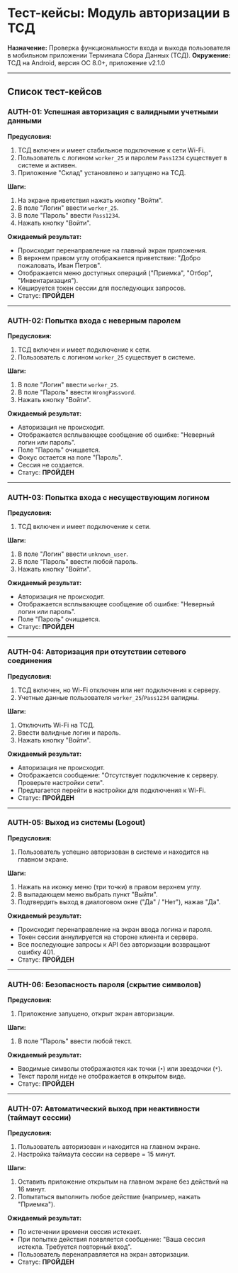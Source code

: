 # Тест-кейсы: Модуль авторизации в ТСД

**Назначение:** Проверка функциональности входа и выхода пользователя в мобильном приложении Терминала Сбора Данных (ТСД).
**Окружение:** ТСД на Android, версия ОС 8.0+, приложение v2.1.0

---

## Список тест-кейсов

### **AUTH-01: Успешная авторизация с валидными учетными данными**

**Предусловия:**
1. ТСД включен и имеет стабильное подключение к сети Wi-Fi.
2. Пользователь с логином `worker_25` и паролем `Pass1234` существует в системе и активен.
3. Приложение "Склад" установлено и запущено на ТСД.

**Шаги:**
1. На экране приветствия нажать кнопку "Войти".
2. В поле "Логин" ввести `worker_25`.
3. В поле "Пароль" ввести `Pass1234`.
4. Нажать кнопку "Войти".

**Ожидаемый результат:**
*   Происходит перенаправление на главный экран приложения.
*   В верхнем правом углу отображается приветствие: "Добро пожаловать, Иван Петров".
*   Отображается меню доступных операций ("Приемка", "Отбор", "Инвентаризация").
*   Кешируется токен сессии для последующих запросов.
*   Статус: **ПРОЙДЕН**

---

### **AUTH-02: Попытка входа с неверным паролем**

**Предусловия:**
1. ТСД включен и имеет подключение к сети.
2. Пользователь с логином `worker_25` существует в системе.

**Шаги:**
1. В поле "Логин" ввести `worker_25`.
2. В поле "Пароль" ввести `WrongPassword`.
3. Нажать кнопку "Войти".

**Ожидаемый результат:**
*   Авторизация не происходит.
*   Отображается всплывающее сообщение об ошибке: "Неверный логин или пароль".
*   Поле "Пароль" очищается.
*   Фокус остается на поле "Пароль".
*   Сессия не создается.
*   Статус: **ПРОЙДЕН**

---

### **AUTH-03: Попытка входа с несуществующим логином**

**Предусловия:**
1. ТСД включен и имеет подключение к сети.

**Шаги:**
1. В поле "Логин" ввести `unknown_user`.
2. В поле "Пароль" ввести любой пароль.
3. Нажать кнопку "Войти".

**Ожидаемый результат:**
*   Авторизация не происходит.
*   Отображается всплывающее сообщение об ошибке: "Неверный логин или пароль".
*   Поле "Пароль" очищается.
*   Статус: **ПРОЙДЕН**

---

### **AUTH-04: Авторизация при отсутствии сетевого соединения**

**Предусловия:**
1. ТСД включен, но Wi-Fi отключен или нет подключения к серверу.
2. Учетные данные пользователя `worker_25`/`Pass1234` валидны.

**Шаги:**
1. Отключить Wi-Fi на ТСД.
2. Ввести валидные логин и пароль.
3. Нажать кнопку "Войти".

**Ожидаемый результат:**
*   Авторизация не происходит.
*   Отображается сообщение: "Отсутствует подключение к серверу. Проверьте настройки сети".
*   Предлагается перейти в настройки для подключения к Wi-Fi.
*   Статус: **ПРОЙДЕН**

---

### **AUTH-05: Выход из системы (Logout)**

**Предусловия:**
1. Пользователь успешно авторизован в системе и находится на главном экране.

**Шаги:**
1. Нажать на иконку меню (три точки) в правом верхнем углу.
2. В выпадающем меню выбрать пункт "Выйти".
3. Подтвердить выход в диалоговом окне ("Да" / "Нет"), нажав "Да".

**Ожидаемый результат:**
*   Происходит перенаправление на экран ввода логина и пароля.
*   Токен сессии аннулируется на стороне клиента и сервера.
*   Все последующие запросы к API без авторизации возвращают ошибку 401.
*   Статус: **ПРОЙДЕН**

---

### **AUTH-06: Безопасность пароля (скрытие символов)**

**Предусловия:**
1. Приложение запущено, открыт экран авторизации.

**Шаги:**
1. В поле "Пароль" ввести любой текст.

**Ожидаемый результат:**
*   Вводимые символы отображаются как точки (`•`) или звездочки (`*`).
*   Текст пароля нигде не отображается в открытом виде.
*   Статус: **ПРОЙДЕН**

---

### **AUTH-07: Автоматический выход при неактивности (таймаут сессии)**

**Предусловия:**
1. Пользователь авторизован и находится на главном экране.
2. Настройка таймаута сессии на сервере = 15 минут.

**Шаги:**
1. Оставить приложение открытым на главном экране без действий на 16 минут.
2. Попытаться выполнить любое действие (например, нажать "Приемка").

**Ожидаемый результат:**
*   По истечении времени сессия истекает.
*   При попытке действия появляется сообщение: "Ваша сессия истекла. Требуется повторный вход".
*   Пользователь перенаправляется на экран авторизации.
*   Статус: **ПРОЙДЕН**
